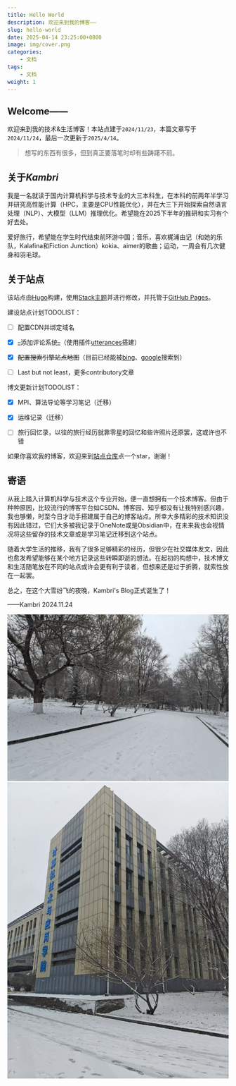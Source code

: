 ```yaml
---
title: Hello World
description: 欢迎来到我的博客——
slug: hello-world
date: 2025-04-14 23:25:00+0800
image: img/cover.png
categories:
    - 文档
tags:
    - 文档
weight: 1
---
```


## Welcome——

欢迎来到我的技术&生活博客！本站点建于`2024/11/23`，本篇文章写于`2024/11/24`，最后一次更新于`2025/4/14`。

> 想写的东西有很多，但到真正要落笔时却有些踌躇不前。

## 关于*Kambri*

我是一名就读于国内计算机科学与技术专业的大三本科生，在本科的前两年半学习并研究高性能计算（HPC，主要是CPU性能优化），并在大三下开始探索自然语言处理（NLP）、大模型（LLM）推理优化。希望能在2025下半年的推研和实习有个好去处。

爱好旅行，希望能在学生时代结束前环游中国；音乐，喜欢梶浦由记（和她的乐队，Kalafina和Fiction Junction）kokia、aimer的歌曲；运动，一周会有几次健身和羽毛球。

## 关于站点

该站点由[Hugo](https://github.com/gohugoio/hugo)构建，使用[Stack主题](https://github.com/CaiJimmy/hugo-theme-stack)并进行修改，并托管于[GitHub Pages](https://pages.github.com/)。

建设站点计划TODOLIST：

- [ ] 配置CDN并绑定域名

- [x] ~~_~~添加评论系统~~_~~（使用插件[utterances](https://github.com/utterance)搭建）

- [x] ~~配置搜索引擎站点地图~~（目前已经能被[bing](https://www.bing.com/)、[google](https://google.com/)搜索到）

- [ ] Last but not least，更多contributory文章

博文更新计划TODOLIST：

- [x] MPI、算法导论等学习笔记（迁移）

- [x] 运维记录（迁移）

- [ ] 旅行回忆录，以往的旅行经历就靠零星的回忆和些许照片还原罢，这或许也不错

如果你喜欢我的博客，欢迎来到[站点仓库](https://github.com/KaigeZheng/KaigeZheng.github.io)点一个star，谢谢！

## 寄语

从我上踏入计算机科学与技术这个专业开始，便一直想拥有一个技术博客。但由于种种原因，比较流行的博客平台如CSDN、博客园、知乎都没有让我特别感兴趣，我也够懒，时至今日才动手搭建属于自己的博客站点。所幸大多精彩的技术知识没有因此错过，它们大多被我记录于OneNote或是Obsidian中，在未来我也会视情况将这些留存的技术文章或是学习笔记迁移到这个站点。

随着大学生活的推移，我有了很多足够精彩的经历，但很少在社交媒体发文，因此也愈发希望能够在某个地方记录这些转瞬即逝的想法。在起初的构想中，技术博文和生活随笔放在不同的站点或许会更有利于读者，但想来还是过于折腾，就索性放在一起罢。

总之，在这个大雪纷飞的夜晚，Kambri's Blog正式诞生了！

——Kambri 2024.11.24

![今天的雪](img/1.jpg) ![和计算机学院楼](img/2.jpg)